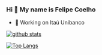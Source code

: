 ### Hi 👋 My name is Felipe Coelho

<!--
**fecoelho/fecoelho** is a ✨ _special_ ✨ repository because its `README.md` (this file) appears on your GitHub profile.
-->

- 💼 Working on Itaú Unibanco

[![github stats](https://github-readme-stats.vercel.app/api?username=fecoelho&count_private=true&show_icons=true&theme=dark)](https://github.com/fecoelho/github-readme-stats)

[![Top Langs](https://github-readme-stats.vercel.app/api/top-langs/?username=fecoelho&layout=compact&langs_count=6&theme=highcontrast)](https://github.com/fecoelho/github-readme-stats)
